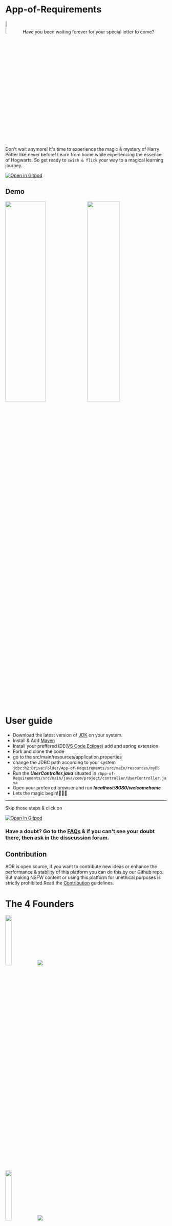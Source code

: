 # App-of-Requirements 

[<img src='https://i.pinimg.com/564x/c6/85/7a/c6857a6e89e75a18c7cd247b0d050115.jpg' width=10% height=10% />](https://i.pinimg.com/564x/c6/85/7a/c6857a6e89e75a18c7cd247b0d050115.jpg)
  Have you been waiting forever for your special letter to come? Don't wait anymore! It's time to experience the magic & mystery of Harry Potter like never before! Learn from home while experiencing the essence of Hogwarts. So get ready to `swish & flick` your way to a magical learning journey.

[![Open in Gitpod](https://gitpod.io/button/open-in-gitpod.svg)](https://gitpod.io/#https://github.com/amelia2802/SIT_NEST-App-of-Requirements)

## Demo
<img src="https://user-images.githubusercontent.com/49182604/186371073-0065b953-e052-4611-b6a5-284860d873db.png" width="50%" height="40%"> <img src="https://user-images.githubusercontent.com/49182604/186371106-9b8d23e1-d201-4a8e-8128-d45d2ea6d233.png" width="45%" height="40%">                                                                                                                                 
# User guide
- Download  the latest version of [JDK](https://www.oracle.com/java/technologies/downloads/) on your system.
- Install & Add [Maven](https://docs.spring.io/spring-boot/docs/current/reference/html/getting-started.html)
- Install your preffered IDE([VS Code](https://code.visualstudio.com/download),[Eclipse](https://www.eclipse.org/downloads/)) add and spring extension
- Fork and clone the code
- go to the src/main/resources/application.properties
- change the JDBC path according to your system
  ``` jdbc:h2:Drive:Folder/App-of-Requirements/src/main/resources/myDb ```
- Run the **_UserController.java_**  situated in ```/App-of-Requirements/src/main/java/com/project/controller/UserController.java```
- Open your preferred browser and run **_localhost:8080/welcomehome_**
- Lets the magic begin!🧙🏻‍♂️

<hr>
Skip those steps & click on 

[![Open in Gitpod](https://gitpod.io/button/open-in-gitpod.svg)](https://gitpod.io/#https://github.com/amelia2802/SIT_NEST-App-of-Requirements)

### Have a doubt? Go to the [FAQs](https://github.com/amelia2802/App-of-Requirements/blob/master/faq.md) & if you can't see your doubt there, then ask in the disscussion forum.

## Contribution 

AOR is open source, if you want to contribute new ideas or enhance the performance & stability of this platform you can do this by our Github repo. But making NSFW content or using this platform for unethical purposes is strictly prohibited.Read the [Contribution](https://github.com/amelia2802/App-of-Requirements/blob/master/CONTRIBUTING.md) guidelines.


# The 4 Founders
<img src='https://user-images.githubusercontent.com/49182604/171004777-3334822b-3484-42f7-ba61-75d3ac0e306e.png' width=20%><a href="https://www.linkedin.com/in/diptiman-majumdar-693769194/" target="_blank"><img src="https://img.shields.io/badge/diptiman-majumder-%230077B5.svg?&style=for-the-badge&logo=linkedin&logoColor=white"></a>

<img src='https://user-images.githubusercontent.com/49182604/171005673-6311fd3b-20e7-44cb-869a-33e7e6834f96.png' width=20%><a href="https://www.linkedin.com/in/arnab-roy-0067221a1/" target="_blank"><img src="https://img.shields.io/badge/arnab-roy-%230077B5.svg?&style=for-the-badge&logo=linkedin&logoColor=white"></a>
  
<img src='https://user-images.githubusercontent.com/49182604/171006320-d03feb08-f84b-4425-86cf-6ac41933e656.png' width=20%><a href="https://www.linkedin.com/in/arghadip-bagchi-460480176/" target="_blank"><img src="https://img.shields.io/badge/arghadip-bagchi-%230077B5.svg?&style=for-the-badge&logo=linkedin&logoColor=white"></a>

<img src='https://user-images.githubusercontent.com/49182604/171006494-4798251f-7172-4064-bdc2-e56b04c7ba55.png' width=20%><a href="https://www.linkedin.com/in/amelia-dutta-40bb8a17b/" target="_blank"><img src="https://img.shields.io/badge/amelia-dutta-%230077B5.svg?&style=for-the-badge&logo=linkedin&logoColor=white"></a>

# Dumbledore's Army 🧙🏻‍♂️

Thanks a lot to the members of Dumbledore's Army for spending your time helping AOR to grow . Thanks a lot! 10 points to each of you 😉🍻

[![Contributors](https://contrib.rocks/image?repo=amelia2802/App-of-Requirements)](https://github.com/amelia2802/App-of-Requirements/graphs/contributors)
 

# Support Us
If you like it give it a 🌟
